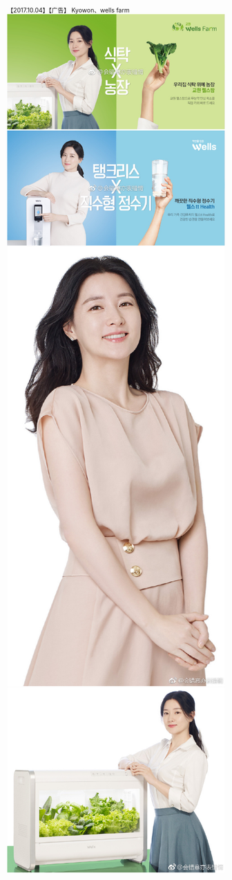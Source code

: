 【2017.10.04】【广告】 Kyowon、wells farm   
![pic](./1.jpg)
![pic](./2.jpg)   
![pic](./3.jpg)   
![pic](./4.jpg)   
